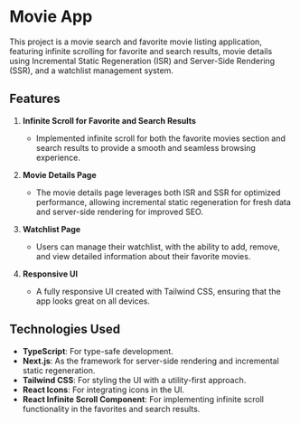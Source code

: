 # Movie App

This project is a movie search and favorite movie listing application, featuring infinite scrolling for favorite and search results, movie details using Incremental Static Regeneration (ISR) and Server-Side Rendering (SSR), and a watchlist management system.

## Features

1. **Infinite Scroll for Favorite and Search Results**
   - Implemented infinite scroll for both the favorite movies section and search results to provide a smooth and seamless browsing experience.
   
2. **Movie Details Page**
   - The movie details page leverages both ISR and SSR for optimized performance, allowing incremental static regeneration for fresh data and server-side rendering for improved SEO.
   
3. **Watchlist Page**
   - Users can manage their watchlist, with the ability to add, remove, and view detailed information about their favorite movies.

4. **Responsive UI**
   - A fully responsive UI created with Tailwind CSS, ensuring that the app looks great on all devices.

## Technologies Used

- **TypeScript**: For type-safe development.
- **Next.js**: As the framework for server-side rendering and incremental static regeneration.
- **Tailwind CSS**: For styling the UI with a utility-first approach.
- **React Icons**: For integrating icons in the UI.
- **React Infinite Scroll Component**: For implementing infinite scroll functionality in the favorites and search results.
